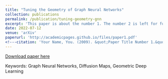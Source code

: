 ```yaml
---
title: "Tuning the Geometry of Graph Neural Networks"
collection: publications
permalink: /publication/tuning-geometry-gnn
excerpt: 'This paper is about the number 1. The number 2 is left for future work.'
date: 2022-07-12
venue: 'arXiv'
paperurl: 'http://academicpages.github.io/files/paper1.pdf'
<!---citation: 'Your Name, You. (2009). &quot;Paper Title Number 1.&quot; <i>Journal 1</i>. 1(1).'--->
---
```


[Download paper here](https://arxiv.org/abs/2207.05887)

Keywords: Graph Neural Networks, Diffusion Maps, Geometric Deep Learning
